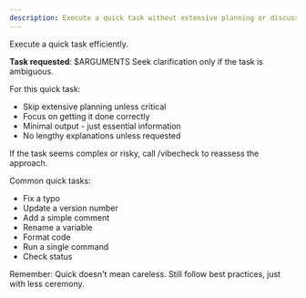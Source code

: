 ```yaml
---
description: Execute a quick task without extensive planning or discussion
---
```


Execute a quick task efficiently.

**Task requested**: $ARGUMENTS
Seek clarification only if the task is ambiguous.

For this quick task:
- Skip extensive planning unless critical
- Focus on getting it done correctly
- Minimal output - just essential information
- No lengthy explanations unless requested

If the task seems complex or risky, call /vibecheck to reassess the approach.

Common quick tasks:
- Fix a typo
- Update a version number
- Add a simple comment
- Rename a variable
- Format code
- Run a single command
- Check status

Remember: Quick doesn't mean careless. Still follow best practices, just with less ceremony.